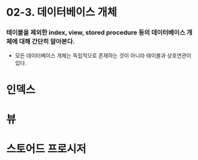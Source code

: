 02-3. 데이터베이스 개체
==========================
### 테이블을 제외한 index, view, stored procedure 등의 데이터베이스 개체에 대해 간단히 알아본다.

- 모든 데이터베이스 개체는 독립적으로 존재하는 것이 아니라 테이블과 상호연관이 있다.

# 인덱스

# 뷰

# 스토어드 프로시저

